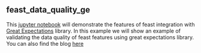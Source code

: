 ## feast_data_quality_ge
This [jupyter notebook](./monitoring_data_quality_using_great_expectations.ipynb) will demonstrate the features of feast integration with [Great Expectations](https://docs.greatexpectations.io/docs/home/) library. In this example we will show an example of validating the data quality of feast features using great expectations library. You can also find the blog [here](https://docs.feast.dev/tutorials/validating-historical-features)
